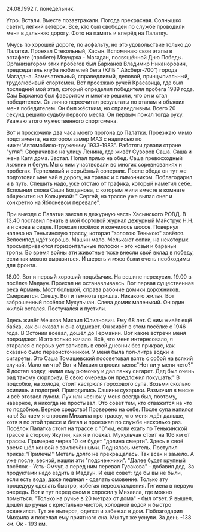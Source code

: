 24.08.1992 г. понедельник.

Утро. Встали. Вместе позавтракали. Погода прекрасная. Солнышко светит, лёгкий ветерок. Все, кто был свободен по службе проводили меня в дальнюю дорогу. Фото на память и вперёд на Палатку.

Мчусь по хорошей дороге, по асфальту, но это удовольствие только до Палатки. Проехал Стекольный, Хасын. Вспоминаю свои этапы в эстафете (пробеге) Мяунджа - Магадан, посвящённой Дню Победы. Организатором этих пробегов был Барканов Владимир Никанорович, председатель клуба любителей бега (КЛБ " Айсберг-700") города Магадана. Замечательный, справедливый, деловой, принцыпиальный, трудолюбивый  спортсмен. Вот проезжаю ручей Красавица, где был последний мой этап, который определил победителя пробега 1989 года. Сам Барканов был фаворитом и многие решили, что он и стал победителем. Он лично пересчитал результаты по этапам и объявил меня победителем. Он был жёстким, но справедливым. Всего 20 секунд решило судьбу первого места. Он первым пожал тогда руку. Уважаю этого мужественного спортсмена.

Вот и проскочили два часа моего прогона до Палатки. Проезжаю мимо подстамента, на котором замер МАЗ с надписью по ниже:"Автомобилю-труженику 1933-1983". Работяги давали стране "угля"! Сворачиваю на улицу Ленина, где живёт Суворов Саша. Саша и жена Катя дома. Застал. Попал прямо на обед. Саша превосходный лыжник и бегун. Мы с ним участвовали во многих соревнованиях и пробегах. Терпеливый и серъёзный соперник. После обеда он тут же подготовил мне чай в дорогу, на травах и с лимонником. Поблагодарил и в путь. Спешить надо, уже отстаю от графика, который наметил себе. Вспомнил слова Саши Богданова, с которым жили вместе в комнате общежития на Кольцевой: "	Сергей, на трассе уже выпал снег и конкретно на Яблоневом перевале".

При выезде с Палатки заехал в дежурную часть Хасынского РОВД. В 13.40 поставил печать в мой бортовой журнал дежурный Майструк Н.Н. и я снова в седле. Проехал посёлок и кончилось шоссе. Повернул налево на Тенькинскую трассу, которая "золотою Тенькою" зовётся.
  Велосипед идёт хорошо. Машин мало. Мелькают сопки, на некоторых просматриваются горизонтальные полоски - это козьи и бараньи тропы. Во время войны эти животные тоже внесли свой вклад в победу, если так можно выразиться. И шерсть и мясо были очень необходимы для фронта.

  18.00. Вот и первый хороший подъёмчик. На вешине перекусил.
  19.00 в посёлке 	Мадаун. Проехал не останавливаясь. Вот первая существенная река Армань. Мост большой, справа рабочие домики дорожников. Смеркается. Спешу. Вот и темнота пришла. Никакого жилья. Вот заброшенный посёлок Мукульчан. Слева домик маленький. Он один жилой остался. Постучался и пустили. 

   Здесь живёт Мешков Михаил Юлианович. Ему 68 лет. С ним живёт ещё бабка, как он сказал и она отдыхает. Он живёт в этом посёлке с 1946 года. В Эстонии воевал, дошёл до Германии. Вот какие встречи меня поджидают. И это только начало. Всё, что меня интересовало, я старался с первых уст записать в свой дневник без прикрас, как сказано было первоисточником. 
    У меня была пол-литра водки и сигареты. Это Саша Томашевский посоветовал взять с собой на всякий случай. Мало ли что? Вот и Михаил спросил меня:"Нет ли у меня чего?" Я достал водку, налил ему рюмочку и дал пачку сигарет. Дед был очень рад такому сюрпризу. В свою очередь он предложил покушать:" В подсобке, на холоде, стоит кастрюля горохового супа. Возьми сколько осилишь и подогрей. Пригодились Сашины сухарики. Размочил в миске и всё этозаел луком. 
 Лук или чеснок у меня всегда был, поэтому, наверное, я никогда не простывал. Это совет тем, кто отважится на что то подобное. Верное средство! Проверено на себе. После супа напился  чаю!
  За чаем я спросил Михаила про трассу, что меня ждёт дальше, хотя я по этой трассе и бегал и  проезжал по службе несколько раз.
  Посёлок Палатка стоит на трассе с "0"км, если ехать по Тенькинской трассе в сторону Якутии, как я и поехал. Мукульчан стоит на 106 км от трассы.  Примерно через 10 км будет "долина смерти". Здесь в своё время шёл конвой с заключёнными. Поднялась метель. Поступил приказ:"Прилечь!" Метель долго не прекращалась. Так всех и замело. А уже после, весной, нашли эти "подснежники". "Далее будет крупный посёлок - 	Усть-Омчуг, а перед ним перевал Гусакова" - добавил дед. За продуктами надо ездить в Мадаун.
  И ещё совет: где бы вы не были, если есть вода, даже ледяная - сделать омовение. Только эту процедуру сделать быстро, избегая переохлаждения. Гигиена в первую очередь. Вот и тут перед сном я спросил у Михаила, где можно помыться. "Только на ручье в 20 метрах от дома" - был ответ. 
   Я вышел, дошёл до ручья с кристально чистой, холодной водой и быстро освежился. Тут же вытерся, оделся и забежал в дом. Поблагодарил Михаила и пожелал ему приятного сна. Мы тут же уснули.
   За день -138 км. Ок - 193 км.
